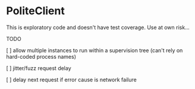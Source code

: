 # PoliteClient

This is exploratory code and doesn't have test coverage. Use at own risk...

TODO

[ ] allow multiple instances to run within a supervision tree (can't rely on hard-coded process names)

[ ] jitter/fuzz request delay

[ ] delay next request if error cause is network failure
